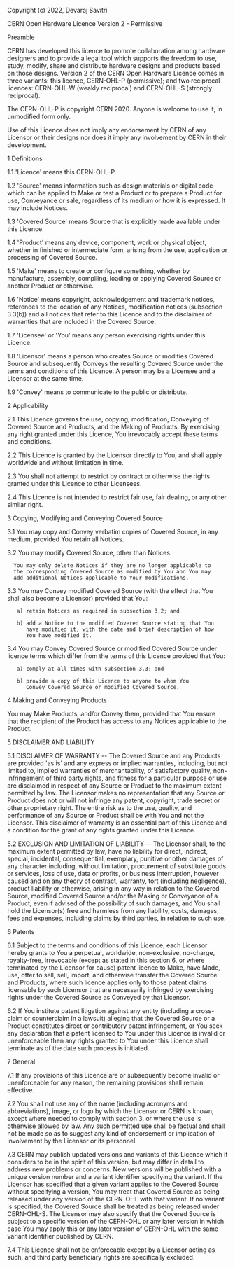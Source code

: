 Copyright (c) 2022, Devaraj Savitri

CERN Open Hardware Licence Version 2 - Permissive


Preamble

CERN has developed this licence to promote collaboration among
hardware designers and to provide a legal tool which supports the
freedom to use, study, modify, share and distribute hardware designs
and products based on those designs. Version 2 of the CERN Open
Hardware Licence comes in three variants: this licence, CERN-OHL-P
(permissive); and two reciprocal licences: CERN-OHL-W (weakly
reciprocal) and CERN-OHL-S (strongly reciprocal).

The CERN-OHL-P is copyright CERN 2020. Anyone is welcome to use it, in
unmodified form only.

Use of this Licence does not imply any endorsement by CERN of any
Licensor or their designs nor does it imply any involvement by CERN in
their development.


1 Definitions

  1.1 'Licence' means this CERN-OHL-P.

  1.2 'Source' means information such as design materials or digital
      code which can be applied to Make or test a Product or to
      prepare a Product for use, Conveyance or sale, regardless of its
      medium or how it is expressed. It may include Notices.

  1.3 'Covered Source' means Source that is explicitly made available
      under this Licence.

  1.4 'Product' means any device, component, work or physical object,
      whether in finished or intermediate form, arising from the use,
      application or processing of Covered Source.

  1.5 'Make' means to create or configure something, whether by
      manufacture, assembly, compiling, loading or applying Covered
      Source or another Product or otherwise.

  1.6 'Notice' means copyright, acknowledgement and trademark notices,
      references to the location of any Notices, modification notices
      (subsection 3.3(b)) and all notices that refer to this Licence
      and to the disclaimer of warranties that are included in the
      Covered Source.

  1.7 'Licensee' or 'You' means any person exercising rights under
      this Licence.

  1.8 'Licensor' means a person who creates Source or modifies Covered
      Source and subsequently Conveys the resulting Covered Source
      under the terms and conditions of this Licence. A person may be
      a Licensee and a Licensor at the same time.

  1.9 'Convey' means to communicate to the public or distribute.


2 Applicability

  2.1 This Licence governs the use, copying, modification, Conveying
      of Covered Source and Products, and the Making of Products. By
      exercising any right granted under this Licence, You irrevocably
      accept these terms and conditions.

  2.2 This Licence is granted by the Licensor directly to You, and
      shall apply worldwide and without limitation in time.

  2.3 You shall not attempt to restrict by contract or otherwise the
      rights granted under this Licence to other Licensees.

  2.4 This Licence is not intended to restrict fair use, fair dealing,
      or any other similar right.


3 Copying, Modifying and Conveying Covered Source

  3.1 You may copy and Convey verbatim copies of Covered Source, in
      any medium, provided You retain all Notices.

  3.2 You may modify Covered Source, other than Notices.

      You may only delete Notices if they are no longer applicable to
      the corresponding Covered Source as modified by You and You may
      add additional Notices applicable to Your modifications.

  3.3 You may Convey modified Covered Source (with the effect that You
      shall also become a Licensor) provided that You:

       a) retain Notices as required in subsection 3.2; and

       b) add a Notice to the modified Covered Source stating that You
          have modified it, with the date and brief description of how
          You have modified it.

  3.4 You may Convey Covered Source or modified Covered Source under
      licence terms which differ from the terms of this Licence
      provided that You:

       a) comply at all times with subsection 3.3; and

       b) provide a copy of this Licence to anyone to whom You
          Convey Covered Source or modified Covered Source.


4 Making and Conveying Products

You may Make Products, and/or Convey them, provided that You ensure
that the recipient of the Product has access to any Notices applicable
to the Product.


5 DISCLAIMER AND LIABILITY

  5.1 DISCLAIMER OF WARRANTY -- The Covered Source and any Products
      are provided 'as is' and any express or implied warranties,
      including, but not limited to, implied warranties of
      merchantability, of satisfactory quality, non-infringement of
      third party rights, and fitness for a particular purpose or use
      are disclaimed in respect of any Source or Product to the
      maximum extent permitted by law. The Licensor makes no
      representation that any Source or Product does not or will not
      infringe any patent, copyright, trade secret or other
      proprietary right. The entire risk as to the use, quality, and
      performance of any Source or Product shall be with You and not
      the Licensor. This disclaimer of warranty is an essential part
      of this Licence and a condition for the grant of any rights
      granted under this Licence.

  5.2 EXCLUSION AND LIMITATION OF LIABILITY -- The Licensor shall, to
      the maximum extent permitted by law, have no liability for
      direct, indirect, special, incidental, consequential, exemplary,
      punitive or other damages of any character including, without
      limitation, procurement of substitute goods or services, loss of
      use, data or profits, or business interruption, however caused
      and on any theory of contract, warranty, tort (including
      negligence), product liability or otherwise, arising in any way
      in relation to the Covered Source, modified Covered Source
      and/or the Making or Conveyance of a Product, even if advised of
      the possibility of such damages, and You shall hold the
      Licensor(s) free and harmless from any liability, costs,
      damages, fees and expenses, including claims by third parties,
      in relation to such use.


6 Patents

  6.1 Subject to the terms and conditions of this Licence, each
      Licensor hereby grants to You a perpetual, worldwide,
      non-exclusive, no-charge, royalty-free, irrevocable (except as
      stated in this section 6, or where terminated by the Licensor
      for cause) patent licence to Make, have Made, use, offer to
      sell, sell, import, and otherwise transfer the Covered Source
      and Products, where such licence applies only to those patent
      claims licensable by such Licensor that are necessarily
      infringed by exercising rights under the Covered Source as
      Conveyed by that Licensor.

  6.2 If You institute patent litigation against any entity (including
      a cross-claim or counterclaim in a lawsuit) alleging that the
      Covered Source or a Product constitutes direct or contributory
      patent infringement, or You seek any declaration that a patent
      licensed to You under this Licence is invalid or unenforceable
      then any rights granted to You under this Licence shall
      terminate as of the date such process is initiated.


7 General

  7.1 If any provisions of this Licence are or subsequently become
      invalid or unenforceable for any reason, the remaining
      provisions shall remain effective.

  7.2 You shall not use any of the name (including acronyms and
      abbreviations), image, or logo by which the Licensor or CERN is
      known, except where needed to comply with section 3, or where
      the use is otherwise allowed by law. Any such permitted use
      shall be factual and shall not be made so as to suggest any kind
      of endorsement or implication of involvement by the Licensor or
      its personnel.

  7.3 CERN may publish updated versions and variants of this Licence
      which it considers to be in the spirit of this version, but may
      differ in detail to address new problems or concerns. New
      versions will be published with a unique version number and a
      variant identifier specifying the variant. If the Licensor has
      specified that a given variant applies to the Covered Source
      without specifying a version, You may treat that Covered Source
      as being released under any version of the CERN-OHL with that
      variant. If no variant is specified, the Covered Source shall be
      treated as being released under CERN-OHL-S. The Licensor may
      also specify that the Covered Source is subject to a specific
      version of the CERN-OHL or any later version in which case You
      may apply this or any later version of CERN-OHL with the same
      variant identifier published by CERN.

  7.4 This Licence shall not be enforceable except by a Licensor
      acting as such, and third party beneficiary rights are
      specifically excluded.